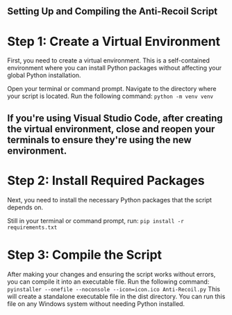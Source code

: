 ## Setting Up and Compiling the Anti-Recoil Script
# Step 1: Create a Virtual Environment
First, you need to create a virtual environment. This is a self-contained environment where you can install Python packages without affecting your global Python installation.

Open your terminal or command prompt.
Navigate to the directory where your script is located.
Run the following command:
    `python -m venv venv`

## If you're using Visual Studio Code, after creating the virtual environment, close and reopen your terminals to ensure they're using the new environment.
# Step 2: Install Required Packages
Next, you need to install the necessary Python packages that the script depends on.

Still in your terminal or command prompt, run:
    `pip install -r requirements.txt`
# Step 3: Compile the Script

After making your changes and ensuring the script works without errors, you can compile it into an executable file.
Run the following command:
    `pyinstaller --onefile --noconsole --icon=icon.ico Anti-Recoil.py`
This will create a standalone executable file in the dist directory. You can run this file on any Windows system without needing Python installed.